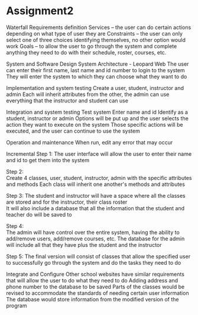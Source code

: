 # Assignment2
Waterfall
Requirements definition 
Services – the user can do certain actions depending on what type of user they are 
Constraints – the user can only select one of three choices identifying themselves, no other option would work 
Goals – to allow the user to go through the system and complete anything they need to do with their schedule, roster, courses, etc. 

System and Software Design 
System Architecture - Leopard Web 
The user can enter their first name, last name and id number to login to the system 
They will enter the system to which they can choose what they want to do 

Implementation and system testing 
Create a user, student, instructor and admin 
Each will inherit attributes from the other, the admin can use everything that the instructor and student can use 

Integration and system testing 
Test system 
Enter name and id 
Identify as a student, instructor or admin 
Options will be put up and the user selects the action they want to execute on the system 
Those specific actions will be executed, and the user can continue to use the system 

Operation and maintenance 
When run, edit any error that may occur 

Incremental
Step 1: 
The user interface will allow the user to enter their name and id to get them into the system 

Step 2:  
Create 4 classes, user, student, instructor, admin with the specific attributes and methods 
Each class will inherit one another's methods and attributes 

Step 3: 
The student and instructor will have a space where all the classes are stored and for the instructor, their class roster  
It will also include a database that all the information that the student and teacher do will be saved to 

Step 4:  
The admin will have control over the entire system, having the ability to add/remove users, add/remove courses, etc. 
The database for the admin will include all that they have plus the student and the instructor 

Step 5: 
The final version will consist of classes that allow the specified user to successfully go through the system and do the tasks they need to do 

Integrate and Configure
Other school websites have similar requirements that will allow the user to do what they need to do 
Adding address and phone number to the database to be saved 
Parts of the classes would be revised to accommodate the standards of needing certain user information 
The database would store information from the modified version of the program 
